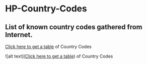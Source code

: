 # HP-Country-Codes

## List of known country codes gathered from Internet.

<a href="https://github.com/JStateson/HP-Country-Codes/blob/main/HP_CountryCodes.html" target="_blank">Click here to get a table</a> of Country Codes

![alt text](<a href="https://github.com/JStateson/HP-Country-Codes/blob/main/HP_CountryCodes.html" target="_blank">Click here to get a table</a>) of Country Codes

